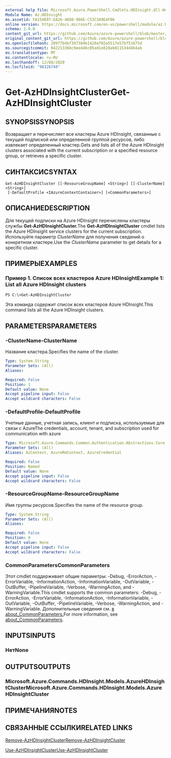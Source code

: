 ```yaml
---
external help file: Microsoft.Azure.PowerShell.Cmdlets.HDInsight.dll-Help.xml
Module Name: Az.HDInsight
ms.assetid: FA154E07-EA26-4688-986E-C53C3A9E4F06
online version: https://docs.microsoft.com/en-us/powershell/module/az.hdinsight/get-azhdinsightcluster
schema: 2.0.0
content_git_url: https://github.com/Azure/azure-powershell/blob/master/src/HDInsight/HDInsight/help/Get-AzHDInsightCluster.md
original_content_git_url: https://github.com/Azure/azure-powershell/blob/master/src/HDInsight/HDInsight/help/Get-AzHDInsightCluster.md
ms.openlocfilehash: 289f7b4bf397384b1420af02a5517e57bf51675d
ms.sourcegitcommit: 04221336bc9eed46c05ed1e828a6811534d4b4ab
ms.translationtype: MT
ms.contentlocale: ru-RU
ms.lasthandoff: 12/08/2020
ms.locfileid: "98326748"
---
```

# <span data-ttu-id="8e791-101">Get-AzHDInsightCluster</span><span class="sxs-lookup"><span data-stu-id="8e791-101">Get-AzHDInsightCluster</span></span>

## <span data-ttu-id="8e791-102">SYNOPSIS</span><span class="sxs-lookup"><span data-stu-id="8e791-102">SYNOPSIS</span></span>
<span data-ttu-id="8e791-103">Возвращает и перечисляет все кластеры Azure HDInsight, связанные с текущей подпиской или определенной группой ресурсов, либо извлекает определенный кластер.</span><span class="sxs-lookup"><span data-stu-id="8e791-103">Gets and lists all of the Azure HDInsight clusters associated with the current subscription or a specified resource group, or retrieves a specific cluster.</span></span>

## <span data-ttu-id="8e791-104">СИНТАКСИС</span><span class="sxs-lookup"><span data-stu-id="8e791-104">SYNTAX</span></span>

```
Get-AzHDInsightCluster [[-ResourceGroupName] <String>] [[-ClusterName] <String>]
 [-DefaultProfile <IAzureContextContainer>] [<CommonParameters>]
```

## <span data-ttu-id="8e791-105">ОПИСАНИЕ</span><span class="sxs-lookup"><span data-stu-id="8e791-105">DESCRIPTION</span></span>
<span data-ttu-id="8e791-106">Для текущей подписки на Azure HDInsight перечислены кластеры службы **Get-AzHDInsightCluster.**</span><span class="sxs-lookup"><span data-stu-id="8e791-106">The **Get-AzHDInsightCluster** cmdlet lists the Azure HDInsight service clusters for the current subscription.</span></span>
<span data-ttu-id="8e791-107">Используйте параметр *ClusterName* для получения сведений о конкретном кластере.</span><span class="sxs-lookup"><span data-stu-id="8e791-107">Use the *ClusterName* parameter to get details for a specific cluster.</span></span>

## <span data-ttu-id="8e791-108">ПРИМЕРЫ</span><span class="sxs-lookup"><span data-stu-id="8e791-108">EXAMPLES</span></span>

### <span data-ttu-id="8e791-109">Пример 1. Список всех кластеров Azure HDInsight</span><span class="sxs-lookup"><span data-stu-id="8e791-109">Example 1: List all Azure HDInsight clusters</span></span>
```
PS C:\>Get-AzHDInsightCluster
```

<span data-ttu-id="8e791-110">Эта команда содержит список всех кластеров Azure HDInsight.</span><span class="sxs-lookup"><span data-stu-id="8e791-110">This command lists all the Azure HDInsight clusters.</span></span>

## <span data-ttu-id="8e791-111">PARAMETERS</span><span class="sxs-lookup"><span data-stu-id="8e791-111">PARAMETERS</span></span>

### <span data-ttu-id="8e791-112">-ClusterName</span><span class="sxs-lookup"><span data-stu-id="8e791-112">-ClusterName</span></span>
<span data-ttu-id="8e791-113">Название кластера.</span><span class="sxs-lookup"><span data-stu-id="8e791-113">Specifies the name of the cluster.</span></span>

```yaml
Type: System.String
Parameter Sets: (All)
Aliases:

Required: False
Position: 1
Default value: None
Accept pipeline input: False
Accept wildcard characters: False
```

### <span data-ttu-id="8e791-114">-DefaultProfile</span><span class="sxs-lookup"><span data-stu-id="8e791-114">-DefaultProfile</span></span>
<span data-ttu-id="8e791-115">Учетные данные, учетная запись, клиент и подписка, используемые для связи с Azure</span><span class="sxs-lookup"><span data-stu-id="8e791-115">The credentials, account, tenant, and subscription used for communication with azure</span></span>

```yaml
Type: Microsoft.Azure.Commands.Common.Authentication.Abstractions.Core.IAzureContextContainer
Parameter Sets: (All)
Aliases: AzContext, AzureRmContext, AzureCredential

Required: False
Position: Named
Default value: None
Accept pipeline input: False
Accept wildcard characters: False
```

### <span data-ttu-id="8e791-116">-ResourceGroupName</span><span class="sxs-lookup"><span data-stu-id="8e791-116">-ResourceGroupName</span></span>
<span data-ttu-id="8e791-117">Имя группы ресурсов.</span><span class="sxs-lookup"><span data-stu-id="8e791-117">Specifies the name of the resource group.</span></span>

```yaml
Type: System.String
Parameter Sets: (All)
Aliases:

Required: False
Position: 0
Default value: None
Accept pipeline input: False
Accept wildcard characters: False
```

### <span data-ttu-id="8e791-118">CommonParameters</span><span class="sxs-lookup"><span data-stu-id="8e791-118">CommonParameters</span></span>
<span data-ttu-id="8e791-119">Этот cmdlet поддерживает общие параметры: -Debug, -ErrorAction, -ErrorVariable, -InformationAction, -InformationVariable, -OutVariable, -OutBuffer, -PipelineVariable, -Verbose, -WarningAction, and -WarningVariable.</span><span class="sxs-lookup"><span data-stu-id="8e791-119">This cmdlet supports the common parameters: -Debug, -ErrorAction, -ErrorVariable, -InformationAction, -InformationVariable, -OutVariable, -OutBuffer, -PipelineVariable, -Verbose, -WarningAction, and -WarningVariable.</span></span> <span data-ttu-id="8e791-120">Дополнительные сведения см. [в about_CommonParameters.](http://go.microsoft.com/fwlink/?LinkID=113216)</span><span class="sxs-lookup"><span data-stu-id="8e791-120">For more information, see [about_CommonParameters](http://go.microsoft.com/fwlink/?LinkID=113216).</span></span>

## <span data-ttu-id="8e791-121">INPUTS</span><span class="sxs-lookup"><span data-stu-id="8e791-121">INPUTS</span></span>

### <span data-ttu-id="8e791-122">Нет</span><span class="sxs-lookup"><span data-stu-id="8e791-122">None</span></span>

## <span data-ttu-id="8e791-123">OUTPUTS</span><span class="sxs-lookup"><span data-stu-id="8e791-123">OUTPUTS</span></span>

### <span data-ttu-id="8e791-124">Microsoft.Azure.Commands.HDInsight.Models.AzureHDInsightCluster</span><span class="sxs-lookup"><span data-stu-id="8e791-124">Microsoft.Azure.Commands.HDInsight.Models.AzureHDInsightCluster</span></span>

## <span data-ttu-id="8e791-125">ПРИМЕЧАНИЯ</span><span class="sxs-lookup"><span data-stu-id="8e791-125">NOTES</span></span>

## <span data-ttu-id="8e791-126">СВЯЗАННЫЕ ССЫЛКИ</span><span class="sxs-lookup"><span data-stu-id="8e791-126">RELATED LINKS</span></span>

[<span data-ttu-id="8e791-127">Remove-AzHDInsightCluster</span><span class="sxs-lookup"><span data-stu-id="8e791-127">Remove-AzHDInsightCluster</span></span>](./Remove-AzHDInsightCluster.md)

[<span data-ttu-id="8e791-128">Use-AzHDInsightCluster</span><span class="sxs-lookup"><span data-stu-id="8e791-128">Use-AzHDInsightCluster</span></span>](./Use-AzHDInsightCluster.md)


